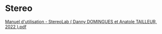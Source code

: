 # Stereo

[Manuel d'utilisation  - StereoLab ( Danny DOMINGUES et Anatole TAILLEUR, 2022 ).pdf](https://github.com/RouniGit/StereoLab/files/8694565/Manuel.d.utilisation.-.StereoLab.Danny.DOMINGUES.et.Anatole.TAILLEUR.2022.pdf)
